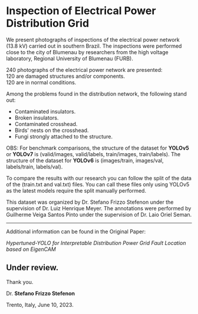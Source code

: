# Inspection of Electrical Power Distribution Grid

We present photographs of inspections of the electrical power network (13.8 kV) carried out in southern Brazil. The inspections were performed close to the city of Blumenau by researchers from the high voltage laboratory, Regional University of Blumenau (FURB). 

240 photographs of the electrical power network are presented:  
120 are damaged structures and/or components.  
120 are in normal conditions.    
 
Among the problems found in the distribution network, the following stand out:
* Contaminated insulators.
* Broken insulators.
* Contaminated crosshead.
* Birds' nests on the crosshead.
* Fungi strongly attached to the structure. 

OBS: For benchmark comparisons, the structure of the dataset for **YOLOv5** or **YOLOv7** is (valid/images, valid/labels, train/images, train/labels).
The structure of the dataset for **YOLOv6** is (images/train, images/val, labels/train, labels/val).

To compare the results with our research you can follow the split of the data of the (train.txt and val.txt) files. You can call these files only using YOLOv5 as the latest models require the split manually performed.

This dataset was organized by Dr. Stefano Frizzo Stefenon under the supervision of Dr. Luiz Henrique Meyer.
The annotations were performed by Guilherme Veiga Santos Pinto under the supervision of Dr. Laio Oriel Seman.

---

Additional information can be found in the Original Paper:

*Hypertuned-YOLO for Interpretable Distribution Power Grid Fault Location based on EigenCAM*

**Under review**.
---

Thank you.

Dr. **Stefano Frizzo Stefenon**

Trento, Italy, June 10, 2023.
